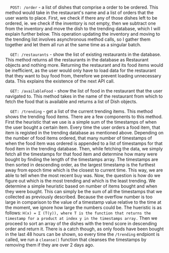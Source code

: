 &nbsp;&nbsp;&nbsp;&nbsp;`POST: /order` - a list of dishes that comprise a order to be ordered. This method would take in the restaurant's name and a list of orders that the user wants to place. First, we check if there any of those dishes left to be ordered, ie. we check if the inventory is not empty, then we subtract one from the inventory and move the dish to the trending database, which I will explain further below. This operation updating the inventory and moving to the trending list involves asynchronous method calls, so I gather them together and let them all run at the same time as a singular batch.

&nbsp;&nbsp;&nbsp;&nbsp;`GET: /restaurants` - show the list of existing restaurants in the database. This method returns all the restaurants in the database as Restaurant objects and nothing more. Returning the restaurant and its food items would be inefficient, as the user would only have to load data for the restaurant that they want to buy food from, therefore we prevent loading unnecessary data. This explains the existence of the next API call.

&nbsp;&nbsp;&nbsp;&nbsp;`GET: /availableFood` - show the list of food in the restaurant that the user navigated to. This method takes in the name of the restaurant from which to fetch the food that is available and returns a list of Dish objects.

&nbsp;&nbsp;&nbsp;&nbsp;`GET: /trending` - get a list of the current trending items. This method shows the trending food items. There are a few components to this method. First the heuristic that we use is a simple sum of the timestamps of when the user bought a certain item. Every time the user orders a food item, that item is registed in the trending database as mentioned above. Depending on the number of food items ordered, that many number of timestamps of when the food item was ordered is appended to a list of timestamps for that food item in the trending database. Then, while fetching the data, we simply fetch all the timestamps for that food item and determine how many were bought by finding the length of the timestamps array. The timestamps are then sorted in descending order, as the largest timestamp is the furthest away from epoch time which is the closest to current time. This way, we are able to tell when the most recent buy was. Now, the question is how do we figure out which is the most trending and which is the least trending. We determine a simple heuristic based on number of items bought and when they were bought. This can simply be the sum of all the timestamps that we collected as previously described. Because the overflow number is too large in comparison to the value of a timestamp value relative to the time at the moment, we ignore how large the numbers could be. The hueristic is as follows: `H(x) = Σ (T(y)), where T is the function that returns the timestamp for a product at index y in the timestamps array.` Then we proceed to sort an array of the dishes with the trend score in descending order and return it. There is a catch though, as only foods have been bought in the last 48 hours can be shown, so every time the `/trending` endpiont is called, we run a `cleanse()` function that cleanses the timestamps by removing them if they are over 2 days ago. 

